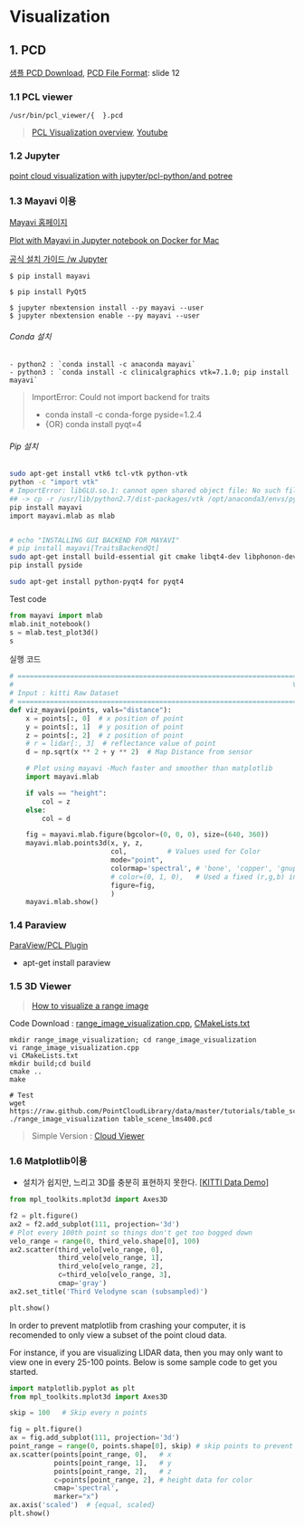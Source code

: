 # Visualization 

## 1. PCD

[샘플 PCD Download](https://github.com/PointCloudLibrary/data/blob/master/tutorials/table_scene_lms400.pcd), [PCD File Format](http://www.jeffdelmerico.com/wp-content/uploads/2014/03/pcl_tutorial.pdf): slide 12

### 1.1 PCL viewer

`/usr/bin/pcl_viewer/{  }.pcd`

> [PCL Visualization overview](http://pointclouds.org/documentation/overview/visualization.php), [Youtube](https://www.youtube.com/watch?v=BZBQXcBvHW0)



### 1.2 Jupyter

[point cloud visualization with jupyter/pcl-python/and potree](https://www.youtube.com/watch?v=s2IvpYvB7Ew)


### 1.3 Mayavi 이용 

[Mayavi 홈페이지](http://docs.enthought.com/mayavi/mayavi/)

[Plot with Mayavi in Jupyter notebook on Docker for Mac](https://taku-y.github.io/mac-docker-jupyter-mayavi.html)


[공식 설치 가이드 /w Jupyter](http://docs.enthought.com/mayavi/mayavi/installation.html#installing-with-pip)

```
$ pip install mayavi

$ pip install PyQt5

$ jupyter nbextension install --py mayavi --user
$ jupyter nbextension enable --py mayavi --user

```

###### Conda 설치  
    - python2 : `conda install -c anaconda mayavi`
    - python3 : `conda install -c clinicalgraphics vtk=7.1.0; pip install mayavi`


> ImportError: Could not import backend for traits 
> - conda install -c conda-forge pyside=1.2.4 
> - {OR} conda install pyqt=4

###### Pip 설치 


```bash
sudo apt-get install vtk6 tcl-vtk python-vtk
python -c "import vtk"
# ImportError: libGLU.so.1: cannot open shared object file: No such file or director
## -> cp -r /usr/lib/python2.7/dist-packages/vtk /opt/anaconda3/envs/python2_gpu/lib/python2.7/site-packages/
pip install mayavi
import mayavi.mlab as mlab


# echo "INSTALLING GUI BACKEND FOR MAYAVI"
# pip install mayavi[TraitsBackendQt]
sudo apt-get install build-essential git cmake libqt4-dev libphonon-dev python2.7-dev libxml2-dev libxslt1-dev qtmobility-dev libqtwebkit-dev
pip install pyside

sudo apt-get install python-pyqt4 for pyqt4
```

Test code
```python
from mayavi import mlab
mlab.init_notebook()
s = mlab.test_plot3d()
s
```

실행 코드 

```python
# ==============================================================================
#                                                                     VIZ_MAYAVI
# Input : kitti Raw Dataset 
# ==============================================================================
def viz_mayavi(points, vals="distance"):
    x = points[:, 0]  # x position of point
    y = points[:, 1]  # y position of point
    z = points[:, 2]  # z position of point
    # r = lidar[:, 3]  # reflectance value of point
    d = np.sqrt(x ** 2 + y ** 2)  # Map Distance from sensor

    # Plot using mayavi -Much faster and smoother than matplotlib
    import mayavi.mlab

    if vals == "height":
        col = z
    else:
        col = d

    fig = mayavi.mlab.figure(bgcolor=(0, 0, 0), size=(640, 360))
    mayavi.mlab.points3d(x, y, z,
                         col,          # Values used for Color
                         mode="point",
                         colormap='spectral', # 'bone', 'copper', 'gnuplot'
                         # color=(0, 1, 0),   # Used a fixed (r,g,b) instead
                         figure=fig,
                         )
    mayavi.mlab.show()
```


### 1.4 Paraview 

[ParaView/PCL Plugin](https://www.paraview.org/Wiki/ParaView/PCL_Plugin)
- apt-get install paraview


### 1.5 3D Viewer

> [How to visualize a range image](http://pointclouds.org/documentation/tutorials/range_image_visualization.php#range-image-visualization)


Code Download : [range_image_visualization.cpp](https://gist.githubusercontent.com/adioshun/1ae4197af17f79f01f1ec3ec7c8f4bcb/raw/6ec7e03db63f0477688a66ae580c14795dec0803/range_image_visualization.cpp), [CMakeLists.txt](https://gist.githubusercontent.com/adioshun/1ae4197af17f79f01f1ec3ec7c8f4bcb/raw/6ec7e03db63f0477688a66ae580c14795dec0803/CMakeLists.txt)



```
mkdir range_image_visualization; cd range_image_visualization
vi range_image_visualization.cpp
vi CMakeLists.txt
mkdir build;cd build
cmake ..
make

# Test
wget https://raw.github.com/PointCloudLibrary/data/master/tutorials/table_scene_lms400.pcd
./range_image_visualization table_scene_lms400.pcd 

```

> Simple Version : [Cloud Viewer](http://pointclouds.org/documentation/tutorials/cloud_viewer.php#cloud-viewer)



### 1.6 Matplotlib이용



- 설치가 쉽지만, 느리고 3D를 충분히 표현하지 못한다. [[KITTI Data Demo]](https://github.com/hunjung-lim/awesome-vehicle-datasets/blob/master/vehicle/kitti/KITTI%2BDataset%2BExploration.ipynb)


```python
from mpl_toolkits.mplot3d import Axes3D

f2 = plt.figure()
ax2 = f2.add_subplot(111, projection='3d')
# Plot every 100th point so things don't get too bogged down
velo_range = range(0, third_velo.shape[0], 100)
ax2.scatter(third_velo[velo_range, 0],
            third_velo[velo_range, 1],
            third_velo[velo_range, 2],
            c=third_velo[velo_range, 3],
            cmap='gray')
ax2.set_title('Third Velodyne scan (subsampled)')

plt.show()
```




In order to prevent matplotlib from crashing your computer, it is recomended to only view a subset of the point cloud data. 

For instance, if you are visualizing LIDAR data, then you may only want to view one in every 25-100 points. Below is some sample code to get you started.

```python
import matplotlib.pyplot as plt
from mpl_toolkits.mplot3d import Axes3D

skip = 100   # Skip every n points

fig = plt.figure()
ax = fig.add_subplot(111, projection='3d')
point_range = range(0, points.shape[0], skip) # skip points to prevent crash
ax.scatter(points[point_range, 0],   # x
           points[point_range, 1],   # y
           points[point_range, 2],   # z
           c=points[point_range, 2], # height data for color
           cmap='spectral',
           marker="x")
ax.axis('scaled')  # {equal, scaled}
plt.show()
```
























